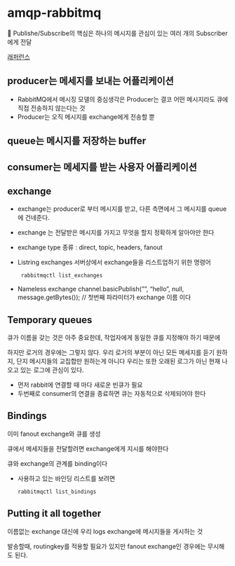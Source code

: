 # amqp-rabbitmq

<aside>
🐳 Publishe/Subscribe의 핵심은 하나의 메시지를 관심이 있는 여러 개의 Subscriber에게 전달

</aside>

[래퍼런스](https://www.rabbitmq.com/tutorials/tutorial-three-python.html)

## producer는 메세지를 보내는 어플리케이션

- RabbitMQ에서 메시징 모델의 중심생각은 Producer는 결코 어떤 메시지라도 큐에 직접 전송하지 않는다는 것
- Producer는 오직 메시지를 exchange에게 전송할 뿐

## queue는 메시지를 저장하는 buffer

## consumer는 메세지를 받는 사용자 어플리케이션

## exchange

- exchange는 producer로 부터 메시지를 받고, 다른 측면에서 그 메시지를 queue에 건네준다.
- exchange 는 전달받은 메시지를 가지고 무엇을 할지 정확하게 알아야만 한다
- exchange type 종류 : direct, topic, headers, fanout

- Listring exchanges
  서버상에서 exchange들을 리스트업하기 위한 명령어
  ```python
   rabbitmqctl list_exchanges
  ```
- Nameless exchange
  channel.basicPublish(””, “hello”, null, message.getBytes()); // 첫번째 파라미터가 exchange 이름 이다

## Temporary queues

큐가 이름을 갖는 것은 아주 중요한데, 작업자에게 동일한 큐를 지정해야 하기 때문에

하지만 로거의 경우에는 그렇지 않다. 우리 로거의 부분이 아닌 모든 메세지를 듣기 원하지, 단지 메시지들의 교집합만 원하는게 아니다 우리는 또한 오래된 로그가 아닌 현재 나오고 있는 로그에 관심이 있다.

- 먼저 rabbit에 연결할 때 마다 새로운 빈큐가 필요
- 두번째로 consumer의 연결을 종료하면 큐는 자동적으로 삭제되어야 한다

## **Bindings**

이미 fanout exchange와 큐를 생성

큐에서 메세지들을 전달할려면 exchange에게 지시를 해야한다

큐와 exchange의 관계를 binding이다

- 사용하고 있는 바인딩 리스트를 보려면
  ```python
  rabbitmqctl list_bindings
  ```

## Putting it all together

이름없는 exchange 대신에 우리 logs exchange에 메시지들을 게시하는 것

발송할때, routingkey를 적용할 필요가 있지만 fanout exchange인 경우에는 무시해도 된다.
